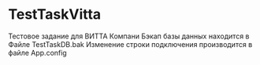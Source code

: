 # TestTaskVitta
Тестовое задание для ВИТТА Компани 
Бэкап базы данных находится в Файле TestTaskDB.bak
Изменение строки подключения производится в файле App.config
